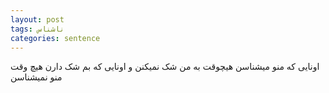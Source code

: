 ```yaml
---
layout: post
tags: ناشناس
categories: sentence
---
```


اونایی که منو میشناسن
هیچوقت به من شک نمیکنن و اونایی که بم
شک دارن هیچ وقت منو نمیشناسن